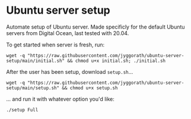 # Ubuntu server setup
Automate setup of Ubuntu server. Made specificly for the default Ubuntu servers from Digital Ocean, last tested with 20.04.

To get started when server is fresh, run:
```
wget -q "https://raw.githubusercontent.com/jyggorath/ubuntu-server-setup/main/initial.sh" && chmod u+x initial.sh; ./initial.sh
```

After the user has been setup, download `setup.sh`...
```
wget -q "https://raw.githubusercontent.com/jyggorath/ubuntu-server-setup/main/setup.sh" && chmod u+x setup.sh
```

... and run it with whatever option you'd like:
```
./setup Full
```